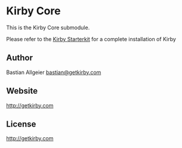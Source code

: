 # Kirby Core

This is the Kirby Core submodule.

Please refer to the [Kirby Starterkit](http://github.com/getkirby/starterkit)
for a complete installation of Kirby

## Author
Bastian Allgeier
<bastian@getkirby.com>

## Website
<http://getkirby.com>

## License
<http://getkirby.com>